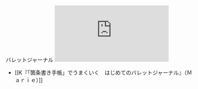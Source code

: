 バレットジャーナル
![](https://gyazo.com/4653f96f8165708883178b61f79a0d2f.img)

- [[K『「箇条書き手帳」でうまくいく　はじめてのバレットジャーナル』（Ｍａｒｉｅ）]]

